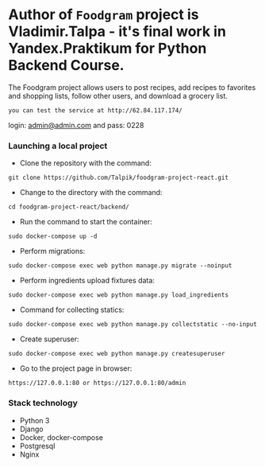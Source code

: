 # Author of `Foodgram` project is Vladimir.Talpa - it's final work in Yandex.Praktikum for Python Backend Course.
The Foodgram project allows users to post recipes, add recipes to favorites
and shopping lists, follow other users, and download a grocery list.
```
you can test the service at http://62.84.117.174/
```
login: admin@admin.com
and  pass: 0228

### Launching a local project
- Clone the repository with the command:
```
git clone https://github.com/Talpik/foodgram-project-react.git
```
- Change to the directory with the command:
```
cd foodgram-project-react/backend/
``` 
- Run the command to start the container:
```
sudo docker-compose up -d
``` 
- Perform migrations:
```
sudo docker-compose exec web python manage.py migrate --noinput
```
- Perform ingredients upload fixtures data:
```
sudo docker-compose exec web python manage.py load_ingredients

```
- Command for collecting statics:
```
sudo docker-compose exec web python manage.py collectstatic --no-input
```
- Create superuser:
```
sudo docker-compose exec web python manage.py createsuperuser
```
- Go to the project page in browser:
```
https://127.0.0.1:80 or https://127.0.0.1:80/admin
```
### Stack technology
- Python 3
- Django
- Docker, docker-compose
- Postgresql
- Nginx
